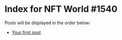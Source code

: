# Index for NFT World #1540
Posts will be displayed in the order below:

- [Your first post](./001-first.md)

